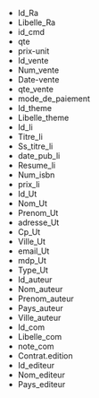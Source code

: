 - Id_Ra
- Libelle_Ra
- id_cmd
- qte
- prix-unit
- Id_vente
- Num_vente
- Date-vente
- qte_vente
- mode_de_paiement
- Id_theme
- Libelle_theme
- Id_li
- Titre_li
- Ss_titre_li
- date_pub_li
- Resume_li
- Num_isbn
- prix_li
- Id_Ut
- Nom_Ut
- Prenom_Ut
- adresse_Ut
- Cp_Ut
- Ville_Ut
- email_Ut
- mdp_Ut
- Type_Ut
- Id_auteur
- Nom_auteur
- Prenom_auteur
- Pays_auteur
- Ville_auteur
- Id_com
- Libelle_com
- note_com
- Contrat.edition
- Id_editeur
- Nom_editeur
- Pays_editeur